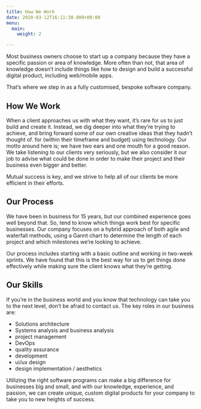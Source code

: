 ```yaml
---
title: How We Work
date: 2020-03-12T16:11:38.000+00:00
menu:
  main:
    weight: 2

---
```

Most business owners choose to start up a company because they have a specific passion or area of knowledge. More often than not, that area of knowledge doesn’t include things like how to design and build a successful digital product, including web/mobile apps.

That’s where we step in as a fully customised, bespoke software company.

## How We Work

When a client approaches us with what they want, it’s rare for us to just build and create it. Instead, we dig deeper into what they’re trying to achieve, and bring forward some of our own creative ideas that they hadn’t thought of. for (within their timeframe and budget) using technology. Our motto around here is; we have two ears and one mouth for a good reason. We take listening to our clients very seriously, but we also consider it our job to advise what could be done in order to make their project and their business even bigger and better.

Mutual success is key, and we strive to help all of our clients be more efficient in their efforts.

## Our Process

We have been in business for 15 years, but our combined experience goes well beyond that. So, tend to know which things work best for specific businesses. Our company focuses on a hybrid approach of both agile and waterfall methods, using a Gannt chart to determine the length of each project and which milestones we’re looking to achieve.

Our process includes starting with a basic outline and working in two-week sprints. We have found that this is the best way for us to get things done effectively while making sure the client knows what they’re getting.

## Our Skills

If you’re in the business world and you know that technology can take you to the next level, don’t be afraid to contact us. The key roles in our business are:

* Solutions architecture
* Systems analysis and business analysis
* project management
* DevOps
* quality assurance
* development
* ui/ux design
* design implementation / aesthetics

Utilizing the right software programs can make a big difference for businesses big and small, and with our knowledge, experience, and passion, we can create unique, custom digital products for your company to take you to new heights of success.